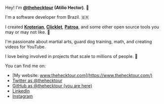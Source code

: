 Hey! I'm **<a href="https://github.com/thehecktour" target="_blank">@thehecktour</a> (Atilio Hector)**. 🦅

I'm a software developer from Brazil. 🇧🇷

I created **<a href="https://github.com/thehecktour/Kroterian" target="_blank">Kroterian</a>**, **<a href="https://github.com/thehecktour/Clicklet" target="_blank">Clicklet</a>**, **<a href="https://github.com/thehecktour/Patroa" target="_blank">Patroa</a>**, and some other open source tools you may or may not like. 🐬

I'm passionate about martial arts, guard dog training, math, and creating videos for YouTube.

I love being involved in projects that scale to millions of people. 🚀

You can find me on:

* [My website: www.thehecktour.com](https://www.thehecktour.com/)
* [Twitter as @thehecktour](https://x.com/thehecktour)
* [GitHub as @thehecktour (you are here)](https://github.com/thehecktour)
* [LinkedIn](https://www.linkedin.com/in/thehecktour/)
* [Instagram](https://www.instagram.com/thehecktour/)
